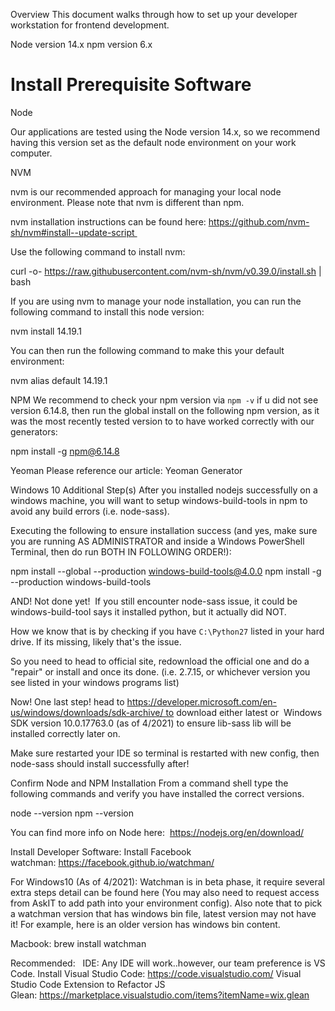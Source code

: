 Overview
This document walks through how to set up your developer workstation for frontend development.


Node version 14.x
npm version 6.x


# Install Prerequisite Software #

Node

Our applications are tested using the Node version 14.x, so we recommend having this version set as the default node environment on your work computer.

NVM

nvm is our recommended approach for managing your local node environment. Please note that nvm is different than npm.

nvm installation instructions can be found here: https://github.com/nvm-sh/nvm#install--update-script 



Use the following command to install nvm:

curl -o- https://raw.githubusercontent.com/nvm-sh/nvm/v0.39.0/install.sh | bash



If you are using nvm to manage your node installation, you can run the following command to install this node version:

nvm install 14.19.1


You can then run the following command to make this your default environment:

nvm alias default 14.19.1


NPM
We recommend to check your npm version via `npm -v` if u did not see version 6.14.8, then run the global install on the following npm version, as it was the most recently tested version to to have worked correctly with our generators:

npm install -g npm@6.14.8


Yeoman
Please reference our article: Yeoman Generator



Windows 10 Additional Step(s)
After you installed nodejs successfully on a windows machine, you will want to setup windows-build-tools in npm to avoid any build errors (i.e. node-sass).

Executing the following to ensure installation success (and yes, make sure you are running AS ADMINISTRATOR and inside a Windows PowerShell Terminal, then do run BOTH IN FOLLOWING ORDER!):

npm install --global --production windows-build-tools@4.0.0
npm install -g --production windows-build-tools

AND! Not done yet!  If you still encounter node-sass issue, it could be windows-build-tool says it installed python, but it actually did NOT.

How we know that is by checking if you have `C:\Python27` listed in your hard drive. If its missing, likely that's the issue.

So you need to head to official site, redownload the official one and do a "repair" or install and once its done. (i.e. 2.7.15, or whichever version you see listed in your windows programs list)

Now! One last step! head to https://developer.microsoft.com/en-us/windows/downloads/sdk-archive/ to download either latest or  Windows SDK version 10.0.17763.0 (as of 4/2021) to ensure lib-sass lib will be installed correctly later on.

Make sure restarted your IDE so terminal is restarted with new config, then node-sass should install successfully after!


Confirm Node and NPM Installation
From a command shell type the following commands and verify you have installed the correct versions.

node --version
npm --version


You can find more info on Node here:  https://nodejs.org/en/download/


Install Developer Software:
Install Facebook watchman: https://facebook.github.io/watchman/

For Windows10 (As of 4/2021): Watchman is in beta phase, it require several extra steps detail can be found here (You may also need to request access from AskIT to add path into your environment config). Also note that to pick a watchman version that has windows bin file, latest version may not have it! For example, here is an older version has windows bin content. 

Macbook: brew install watchman


Recommended:  
IDE: Any IDE will work..however, our team preference is VS Code.
Install Visual Studio Code: https://code.visualstudio.com/
Visual Studio Code Extension to Refactor JS Glean: https://marketplace.visualstudio.com/items?itemName=wix.glean